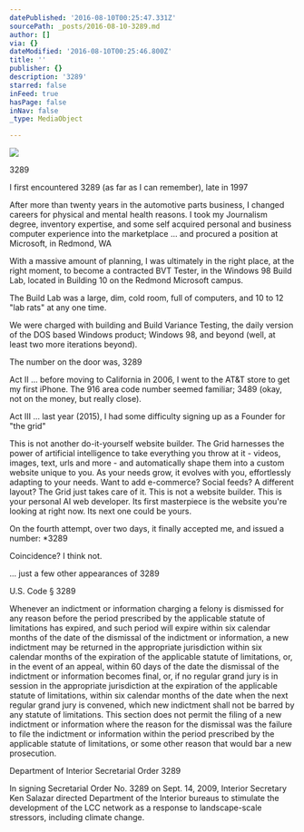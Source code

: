 ```yaml
---
datePublished: '2016-08-10T00:25:47.331Z'
sourcePath: _posts/2016-08-10-3289.md
author: []
via: {}
dateModified: '2016-08-10T00:25:46.800Z'
title: ''
publisher: {}
description: '3289'
starred: false
inFeed: true
hasPage: false
inNav: false
_type: MediaObject

---
```

![](https://the-grid-user-content.s3-us-west-2.amazonaws.com/efb8f2fd-0dfb-4968-9786-64477b4edfd8.jpg)

3289

I first encountered 3289 (as far as I can remember), late in 1997

After more than twenty years in the automotive parts business, I changed careers for physical and mental health reasons. I took my Journalism degree, inventory expertise, and some self acquired personal and business computer experience into the marketplace ... and procured a position at Microsoft, in Redmond, WA

With a massive amount of planning, I was ultimately in the right place, at the right moment, to become a contracted BVT Tester, in the Windows 98 Build Lab, located in Building 10 on the Redmond Microsoft campus.

The Build Lab was a large, dim, cold room, full of computers, and 10 to 12 "lab rats" at any one time.

We were charged with building and Build Variance Testing, the daily version of the DOS based Windows product; Windows 98, and beyond (well, at least two more iterations beyond).

The number on the door was, 3289

Act II ... before moving to California in 2006, I went to the AT&T store to get my first iPhone. The 916 area code number seemed familiar; 3489 (okay, not on the money, but really close).

Act III ... last year (2015), I had some difficulty signing up as a Founder for "the grid"

This is not another do-it-yourself website builder. The Grid harnesses the power of artificial intelligence to take everything you throw at it - videos, images, text, urls and more - and automatically shape them into a custom website unique to you. As your needs grow, it evolves with you, effortlessly adapting to your needs. Want to add e-commerce? Social feeds? A different layout? The Grid just takes care of it. This is not a website builder. This is your personal AI web developer. Its first masterpiece is the website you're looking at right now. Its next one could be yours.

On the fourth attempt, over two days, it finally accepted me, and issued a number: \*3289

Coincidence? I think not.

... just a few other appearances of 3289

U.S. Code § 3289

Whenever an indictment or information charging a felony is dismissed for any reason before the period prescribed by the applicable statute of limitations has expired, and such period will expire within six calendar months of the date of the dismissal of the indictment or information, a new indictment may be returned in the appropriate jurisdiction within six calendar months of the expiration of the applicable statute of limitations, or, in the event of an appeal, within 60 days of the date the dismissal of the indictment or information becomes final, or, if no regular grand jury is in session in the appropriate jurisdiction at the expiration of the applicable statute of limitations, within six calendar months of the date when the next regular grand jury is convened, which new indictment shall not be barred by any statute of limitations. This section does not permit the filing of a new indictment or information where the reason for the dismissal was the failure to file the indictment or information within the period prescribed by the applicable statute of limitations, or some other reason that would bar a new prosecution.

Department of Interior Secretarial Order 3289

In signing Secretarial Order No. 3289 on Sept. 14, 2009, Interior Secretary Ken Salazar directed Department of the Interior bureaus to stimulate the development of the LCC network as a response to landscape-scale stressors, including climate change.